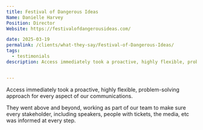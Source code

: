 ```yaml
---
title: Festival of Dangerous Ideas
Name: Danielle Harvey
Position: Director
Website: https://festivalofdangerousideas.com/

date: 2025-03-19
permalink: /clients/what-they-say/Festival-of-Dangerous-Ideas/
tags:
  - testimonials
description: Access immediately took a proactive, highly flexible, problem-solving approach for every aspect of our communications.


---
```


Access immediately took a proactive, highly flexible, problem-solving approach for every aspect of our communications.

They went above and beyond, working as part of our team to make sure every stakeholder, including speakers, people with tickets, the media, etc was informed at every step.